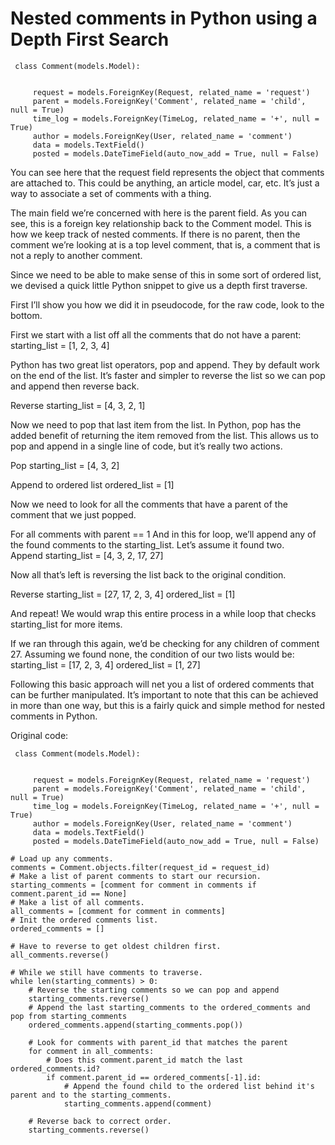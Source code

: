 # Nested comments in Python using a Depth First Search

     class Comment(models.Model):


         request = models.ForeignKey(Request, related_name = 'request')
         parent = models.ForeignKey('Comment', related_name = 'child', null = True)
         time_log = models.ForeignKey(TimeLog, related_name = '+', null = True)
         author = models.ForeignKey(User, related_name = 'comment')
         data = models.TextField()
         posted = models.DateTimeField(auto_now_add = True, null = False)

You can see here that the request field represents the object that comments are attached to. This could be anything, an article model, car, etc. It’s just a way to associate a set of comments with a thing.

The main field we’re concerned with here is the parent field. As you can see, this is a foreign key relationship back to the Comment model. This is how we keep track of nested comments. If there is no parent, then the comment we’re looking at is a top level comment, that is, a comment that is not a reply to another comment.

Since we need to be able to make sense of this in some sort of ordered list, we devised a quick little Python snippet to give us a depth first traverse.

First I’ll show you how we did it in pseudocode, for the raw code, look to the bottom.

First we start with a list off all the comments that do not have a parent:
    starting_list = [1, 2, 3, 4]

Python has two great list operators, pop and append. They by default work on the end of the list. It’s faster and simpler to reverse the list so we can pop and append then reverse back.

Reverse
    starting_list = [4, 3, 2, 1]

Now we need to pop that last item from the list. In Python, pop has the added benefit of returning the item removed from the list. This allows us to pop and append in a single line of code, but it’s really two actions.

Pop
     starting_list = [4, 3, 2]

Append to ordered list
     ordered_list = [1]

Now we need to look for all the comments that have a parent of the comment that we just popped.

For all comments with parent == 1
     And in this for loop, we’ll append any of the found comments to the starting_list. Let’s assume it found two.      
     Append
          starting_list = [4, 3, 2, 17, 27]

Now all that’s left is reversing the list back to the original condition.

Reverse
     starting_list = [27, 17, 2, 3, 4]
     ordered_list = [1]

And repeat! We would wrap this entire process in a while loop that checks starting_list for more items.

If we ran through this again, we’d be checking for any children of comment 27. Assuming we found none, the condition of our two lists would be:
     starting_list = [17, 2, 3, 4]
     ordered_list = [1, 27]

Following this basic approach will net you a list of ordered comments that can be further manipulated. It’s important to note that this can be achieved in more than one way, but this is a fairly quick and simple method for nested comments in Python.

Original code:

     class Comment(models.Model):


         request = models.ForeignKey(Request, related_name = 'request')
         parent = models.ForeignKey('Comment', related_name = 'child', null = True)
         time_log = models.ForeignKey(TimeLog, related_name = '+', null = True)
         author = models.ForeignKey(User, related_name = 'comment')
         data = models.TextField()
         posted = models.DateTimeField(auto_now_add = True, null = False)

    # Load up any comments.
    comments = Comment.objects.filter(request_id = request_id)
    # Make a list of parent comments to start our recursion.
    starting_comments = [comment for comment in comments if comment.parent_id == None]
    # Make a list of all comments.
    all_comments = [comment for comment in comments]
    # Init the ordered comments list.
    ordered_comments = []

    # Have to reverse to get oldest children first.
    all_comments.reverse()

    # While we still have comments to traverse.
    while len(starting_comments) > 0:
        # Reverse the starting comments so we can pop and append
        starting_comments.reverse()
        # Append the last starting_comments to the ordered_comments and pop from starting_comments
        ordered_comments.append(starting_comments.pop())

        # Look for comments with parent_id that matches the parent
        for comment in all_comments:
            # Does this comment.parent_id match the last ordered_comments.id?
            if comment.parent_id == ordered_comments[-1].id:
                # Append the found child to the ordered list behind it's parent and to the starting_comments.
                starting_comments.append(comment)

        # Reverse back to correct order.
        starting_comments.reverse()

